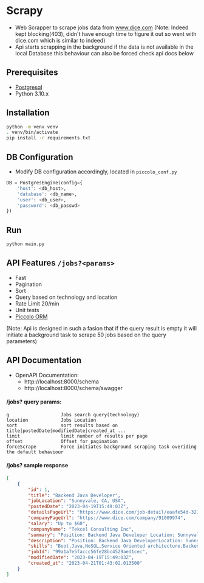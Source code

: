 # Scrapy

- Web Scrapper to scrape jobs data from www.dice.com
   (Note: Indeed kept blocking(403), didn't have enough time to figure it out so went with dice.com which is similar to indeed)
- Api starts scrapping in the background if the data is not available in the local Database this behaviour can also be forced check api docs below

## Prerequisites

- [Postgresql](https://www.postgresql.org/)
- Python 3.10.x

## Installation

```bash
python -m venv venv
. venv/bin/activate
pip install -r requirements.txt
```

## DB Configuration

- Modify DB configuration accordingly, located in `piccolo_conf.py`

```python
DB = PostgresEngine(config={
    'host': <db_host>,
    'database': <db_name>,
    'user': <db_user>,
    'password': <db_passwd>
})
```

## Run

```bash
python main.py
```

## API Features `/jobs?<params>`

- Fast
- Pagination
- Sort
- Query based on technology and location
- Rate Limit 20/min
- Unit tests
- [Piccolo ORM](https://piccolo-orm.com/)

(Note: Api is designed in such a fasion that if the query result is empty it will initiate a background task to scrape 50 jobs based on the query parameters)

## API Documentation

- OpenAPI Documentation:
  - http://localhost:8000/schema
  - http://localhost:8000/schema/swagger

#### /jobs? query params:

    q                   Jobs search query(technology)
    location            Jobs Location
    sort                sort results based on title|postedDate|modifiedDate|created_at ...
    limit               limit number of results per page
    offset              Offset for pagination
    forceScrape         Force initiates background scraping task overiding the default behaviour

#### /jobs? sample response

```json
[
	{
		"id": 1,
		"title": "Backend Java Developer",
		"jobLocation": "Sunnyvale, CA, USA",
		"postedDate": "2023-04-19T15:49:03Z",
		"detailsPageUrl": "https://www.dice.com/job-detail/eaafe54d-3218-45a9-8a2a-05b30c5f091f",
		"companyPageUrl": "https://www.dice.com/company/91009974",
		"salary": "Up to $60",
		"companyName": "Tekcel Consulting Inc",
		"summary": "Position: Backend Java Developer Location: Sunnyvale, CA or Virginia Duration: 12+ Months Work authorization: ,  GC-EAD (Independent Candidates ONLY)   Backend Engineering: You design and build ground-up transformational tools, integrating data across sources and collaborating across cross-functional teams.   Tech Skills: Java, SQL and NoSQL, Service Oriented architecture,  Spring Boot, Open-Source technologies.   Required: Walmart experience Backend Java Development 7+ Years",
		"description": "Position: Backend Java DeveloperLocation: Sunnyvale, CA or VirginiaDuration: 12+ MonthsWork authorization: ,  GC-EAD (Independent Candidates ONLY) Backend Engineering:You design and build ground-up transformational tools, integrating data across sources and collaborating across cross-functional teams. Tech Skills:Java, SQL and NoSQL, Service Oriented architecture,  Spring Boot, Open-Source technologies. Required:Walmart experienceBackendJava Development7+ Years",
		"skills": "Boot,Java,NoSQL,Service Oriented architecture,Backend",
		"jobId": "99a1a7e5faccc56fe28bc4529aed1cec",
		"modifiedDate": "2023-04-19T15:49:03Z",
		"created_at": "2023-04-21T01:43:02.013500"
	}
]
```
